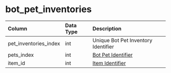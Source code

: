 # bot\_pet\_inventories

| Column | Data Type | Description |
| :--- | :--- | :--- |
| pet\_inventories\_index | int | Unique Bot Pet Inventory Identifier |
| pets\_index | int | [Bot Pet Identifier](bot_pets.md) |
| item\_id | int | [Item Identifier](https://github.com/EQEmu/docs-db-schema/tree/e0eb157dbf5563b03c0faf391abc87ec69239f4a/docs/schema/categories/bots/items.md) |

